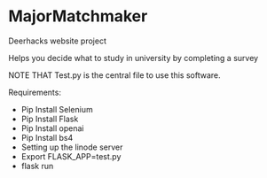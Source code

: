 # MajorMatchmaker
Deerhacks website project

Helps you decide what to study in university by completing a survey

NOTE THAT Test.py is the central file to use this software.

Requirements:
* Pip Install Selenium
* Pip Install Flask
* Pip Install openai
* Pip Install bs4
* Setting up the linode server
* Export FLASK_APP=test.py
* flask run


